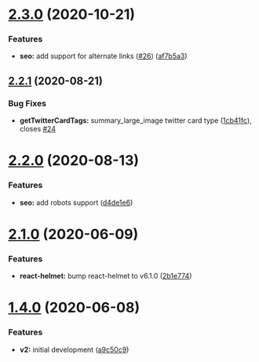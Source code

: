 # [2.3.0](https://github.com/americanexpress/react-seo/compare/v2.2.1...v2.3.0) (2020-10-21)


### Features

* **seo:** add support for alternate links ([#26](https://github.com/americanexpress/react-seo/issues/26)) ([af7b5a3](https://github.com/americanexpress/react-seo/commit/af7b5a397f0629da424185ca0764017f0e2e1af7))

## [2.2.1](https://github.com/americanexpress/react-seo/compare/v2.2.0...v2.2.1) (2020-08-21)


### Bug Fixes

* **getTwitterCardTags:** summary_large_image twitter card type ([1cb41fc](https://github.com/americanexpress/react-seo/commit/1cb41fc6327b8daf3981e82965266b19a04d1caa)), closes [#24](https://github.com/americanexpress/react-seo/issues/24)

# [2.2.0](https://github.com/americanexpress/react-seo/compare/v2.1.0...v2.2.0) (2020-08-13)


### Features

* **seo:** add robots support ([d4de1e6](https://github.com/americanexpress/react-seo/commit/d4de1e60c483f3c56bf2d8df5e01f2e85e531f8b))

# [2.1.0](https://github.com/americanexpress/react-seo/compare/v2.0.0...v2.1.0) (2020-06-09)


### Features

* **react-helmet:** bump react-helmet to v6.1.0 ([2b1e774](https://github.com/americanexpress/react-seo/commit/2b1e774ac8cf5c2f18084e5f960b884b113647da))

# [1.4.0](https://github.com/americanexpress/react-seo/compare/v1.3.0...v1.4.0) (2020-06-08)


### Features

* **v2:** initial development ([a9c50c9](https://github.com/americanexpress/react-seo/commit/a9c50c954da8cc7d1712e39386d2269d00bcaa6a))
